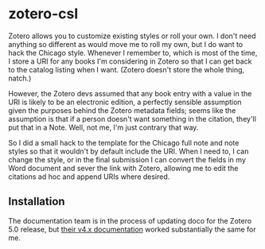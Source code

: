 zotero-csl
==========================

Zotero allows you to customize existing styles or roll your own. I don't need anything so different as would move me to roll my own, but I do want to hack the Chicago style. Whenever I remember to, which is most of the time, I store a URI for any books I'm considering in Zotero so that I can get back to the catalog listing when I want. (Zotero doesn't store the whole thing, natch.)

However, the Zotero devs assumed that any book entry with a value in the URI is likely to be an electronic edition, a perfectly sensible assumption given the purposes behind the Zotero metadata fields; seems like the assumption is that if a person doesn't want something in the citation, they'll put that in a Note. Well, not me, I'm just contrary that way.

So I did a small hack to the template for the Chicago full note and note styles so that it wouldn't by default include the URI. When I need to, I can change the style, or in the final submission I can convert the fields in my Word document and sever the link with Zotero, allowing me to edit the citations ad hoc and append URIs where desired.


Installation
-------------

The documentation team is in the process of updating doco for the Zotero 5.0 release, but [their v4.x documentation](https://www.zotero.org/support/dev/citation_styles/style_editing_step-by-step) worked substantially the same for me.